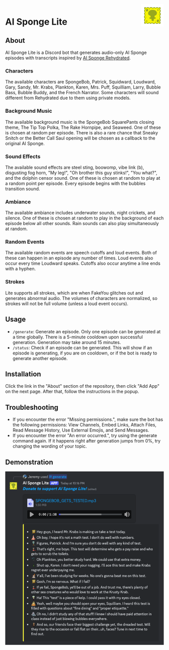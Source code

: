 <img src="img/Logo.gif" alt="Logo" title="Logo" align="right" width="72" height="72" />

# AI Sponge Lite

## About

AI Sponge Lite is a Discord bot that generates audio-only AI Sponge episodes with transcripts inspired by 
[AI Sponge Rehydrated](https://discord.com/invite/aisponge).

### Characters

The available characters are SpongeBob, Patrick, Squidward, Loudward, Gary, Sandy, Mr. Krabs, Plankton, Karen,
Mrs. Puff, Squilliam, Larry, Bubble Bass, Bubble Buddy, and the French Narrator. Some characters will sound different 
from Rehydrated due to them using private models.

### Background Music

The available background music is the SpongeBob SquarePants closing theme, The Tip Top Polka, The Rake Hornpipe, and
Seaweed. One of these is chosen at random per episode. There is also a rare chance that Sneaky Snitch or the Better Call
Saul opening will be chosen as a callback to the original AI Sponge.

### Sound Effects

The available sound effects are steel sting, boowomp, vibe link (b), disgusting fog horn, "My leg!", "Oh brother this 
guy stinks!", "You what?", and the dolphin censor sound. One of these is chosen at random to play at a random point per 
episode. Every episode begins with the bubbles transition sound. 

### Ambiance

The available ambiance includes underwater sounds, night crickets, and silence. One of these is chosen at random to play
in the background of each episode below all other sounds. Rain sounds can also play simultaneously at random.

### Random Events

The available random events are speech cutoffs and loud events. Both of these can happen in an episode any number of
times. Loud events also occur every time Loudward speaks. Cutoffs also occur anytime a line ends with a hyphen.

### Strokes

Lite supports all strokes, which are when FakeYou glitches out and generates abnormal audio. The volumes of characters
are normalized, so strokes will not be full volume (unless a loud event occurs).

## Usage

- `/generate`: Generate an episode. Only one episode can be generated at a time globally. There is a 5-minute cooldown
  upon successful generation. Generation may take around 15 minutes.
- `/status`: Check if an episode can be generated. This will show if an episode is generating, if you are on cooldown,
  or if the bot is ready to generate another episode.

## Installation

Click the link in the "About" section of the repository, then click "Add App" on the next page. After that, follow the
instructions in the popup.

## Troubleshooting

- If you encounter the error "Missing permissions.", make sure the bot has the following permissions: View
  Channels, Embed Links, Attach Files, Read Message History, Use External Emojis, and Send Messages.
- If you encounter the error "An error occurred.", try using the generate command again. If it happens right
  after generation jumps from 0%, try changing the wording of your topic.

## Demonstration

![Output](img/output.png)
